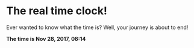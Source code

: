 # The real time clock!

Ever wanted to know what the time is? Well, your journey is about to end!

**The time is Nov 28, 2017, 08:14**